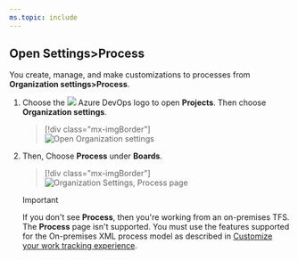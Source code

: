 ```yaml
---
ms.topic: include
---
```


<a id="open-process-wit">  </a>

## Open Settings>Process

You create, manage, and make customizations to processes from **Organization settings>Process**. 

1. Choose the ![ ](/azure/devops/_img/icons/project-icon.png) Azure DevOps logo to open **Projects**. Then choose **Organization settings**. 

	> [!div class="mx-imgBorder"]  
	> ![Open Organization settings](/azure/devops/_shared/_img/settings/open-admin-settings-vert.png)  

1. Then, Choose **Process** under **Boards**. 
   
	> [!div class="mx-imgBorder"]  
	> ![Organization Settings, Process page](/azure/devops/organizations/settings/work/_img/process/open-process-page-s150.png) 

	> [!IMPORTANT]  
	> If you don't see **Process**, then you're working from an on-premises TFS. The **Process** page isn't supported. You must use the features supported for the On-premises XML process model as described in [Customize your work tracking experience](/azure/devops/reference/customize-work).

